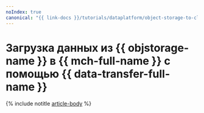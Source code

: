 ```yaml
---
noIndex: true
canonical: "{{ link-docs }}/tutorials/dataplatform/object-storage-to-clickhouse"
---
```


# Загрузка данных из {{ objstorage-name }} в {{ mch-full-name }} с помощью {{ data-transfer-full-name }}

{% include notitle [article-body](../../_tutorials/dataplatform/object-storage-to-clickhouse.md) %}
